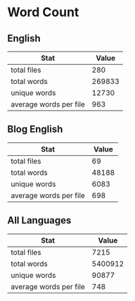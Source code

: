 # Word Count

## English

Stat | Value
---- | -----
total files | 280
total words | 269833
unique words | 12730
average words per file | 963

## Blog English

Stat | Value
---- | -----
total files | 69
total words | 48188
unique words | 6083
average words per file | 698

## All Languages

Stat | Value
---- | -----
total files | 7215
total words | 5400912
unique words | 90877
average words per file | 748
